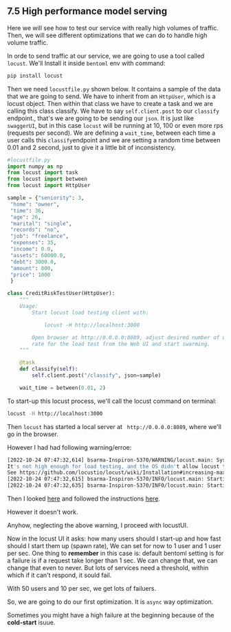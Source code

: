 ## 7.5 High performance model serving

Here we will see how to test our service with really high volumes of traffic. Then, we will see different optimizations  that we can do to handle high volume traffic. 

In orde to send traffic at our service, we are going to use a tool called `locust`. We'll Install it inside `bentoml` env with command:

```bash
pip install locust
``` 

Then we need `locustfile.py` shown below. It contains a sample of the data that we are going to send. We have to inherit from an `HttpUser`, which is a locust object.  Then within that class we have to create a task and we are calling this class classify. We have to say `self.client.post` to our `classify` endpoint., that's we are going to be sending our `json`. It is just like `swaggerUI`, but in this case `locust` will be running at 10, 100 or even more rps (requests per second). We are defining a `wait_time`, between each time a user calls this `classify`endpoint and we are setting a random time between 0.01 and 2 second, just to give it a little bit of inconsistency. 


```python
#locustfile.py
import numpy as np
from locust import task
from locust import between
from locust import HttpUser

sample = {"seniority": 3,
 "home": "owner",
 "time": 36,
 "age": 26,
 "marital": "single",
 "records": "no",
 "job": "freelance",
 "expenses": 35,
 "income": 0.0,
 "assets": 60000.0,
 "debt": 3000.0,
 "amount": 800,
 "price": 1000
 }

class CreditRiskTestUser(HttpUser):
    """
    Usage:
        Start locust load testing client with:

            locust -H http://localhost:3000

        Open browser at http://0.0.0.0:8089, adjust desired number of users and spawn
        rate for the load test from the Web UI and start swarming.
    """

    @task
    def classify(self):
        self.client.post("/classify", json=sample)

    wait_time = between(0.01, 2)

```

To start-up this locust process, we'll call the locust command on terminal:

```bash
locust -H http://localhost:3000
```

Then `locust` has started a local server at ` http://0.0.0.0:8089`, where we'll go in the browser.

However I had had following warning/erroe:
```bash
[2022-10-24 07:47:32,614] bsarma-Inspiron-5370/WARNING/locust.main: System open file limit '1024' is below minimum setting '10000'.
It's not high enough for load testing, and the OS didn't allow locust to increase it by itself.
See https://github.com/locustio/locust/wiki/Installation#increasing-maximum-number-of-open-files-limit for more info.
[2022-10-24 07:47:32,615] bsarma-Inspiron-5370/INFO/locust.main: Starting web interface at http://0.0.0.0:8089 (accepting connections from all network interfaces)
[2022-10-24 07:47:32,635] bsarma-Inspiron-5370/INFO/locust.main: Starting Locust 2.12.2
```
Then I looked [here](https://github.com/locustio/locust/wiki/Installation#increasing-maximum-number-of-open-files-limit) and followed the instructions [here](https://www.tecmint.com/increase-set-open-file-limits-in-linux/).

 However it doesn't work. 
 
 Anyhow, neglecting the above warning, I proceed with locustUI. 

Now in the locust UI it asks: how many users should I start-up and how fast should I start them up (spawn rate), We can set for now to 1 user and 1 user per sec. One thing to **remember** in this case is: default bentoml setting is for a failure is if a request take longer than 1 sec. We can change that, we can change that even to never. But lots of services need a threshold, within which if it can't respond, it sould fail. 

With 50 users and 10 per sec, we get lots of failuers. 

So, we are going to do our first optimization. It is `async` way optimization. 

Sometimes you might have a high failure at the beginning because of the **cold-start** isuue. 



